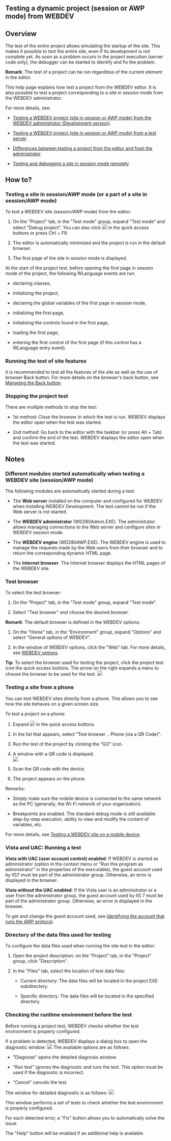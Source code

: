 


## Testing a dynamic project (session or AWP mode) from WEBDEV
			



<a name="NOTE1"></a>
<a name="NOTE1_1"></a>


## Overview
<a name="overview_ELTTEXTE000303"></a>
The test of the entire project allows simulating the startup of the site. This makes it possible to test the entire site, even if its development is not complete yet. As soon as a problem occurs in the project execution (server code only), the debugger can be started to identify and fix the problem.

**Remark**: The test of a project can be run regardless of the current element in the editor.

This help page explains how test a project from the WEBDEV editor. It is also possible to test a project corresponding to a site in session mode from the WEBDEV administrator.

For more details, see: 

- [Testing a WEBDEV project (site in session or AWP mode) from the WEBDEV administrator (Development version)](../Editeurs/2019007.md).

- [Testing a WEBDEV project (site in session or AWP mode) from a test server](../Editeurs/2019012.md).

- [Differences between testing a project from the editor and from the administrator](../Editeurs/2019008.md).

- [Testing and debugging a site in session mode remotely](../Editeurs/2019032.md).




<a name="NOTE2"></a>
<a name="NOTE2_1"></a>


## How to?
<a name="how_ELTTEXTE000327"></a>


### Testing a site in session/AWP mode (or a part of a site in session/AWP mode)
<a name="testing_site_sessionawp_mode_part_site_sessionawp_mode_ELTPARAGRAPHE000037"></a>

To test a WEBDEV site (session/AWP mode) from the editor:

1. On the "Project" tab, in the "Test mode" group, expand "Test mode" and select "Debug project". 
	You can also click ![](https://doc.pcsoft.fr/en-US/images/image.awp?langid=3&name=ico_GO_Projet_WB_bl.gif)
 in the quick access buttons or press Ctrl + F9.

2. The editor is automatically minimized and the project is run in the default browser.

3. The first page of the site in session mode is displayed.




At the start of the project test, before opening the first page in session mode of the project, the following WLanguage events are run:

- declaring classes,

- initializing the project,

- declaring the global variables of the first page in session mode,

- initializing the first page,

- initializing the controls found in the first page,

- loading the first page,

- entering the first control of the first page (if this control has a WLanguage entry event).



<a name="NOTE2_2"></a>


### Running the test of site features
<a name="running_the_test_site_features_ELTPARAGRAPHE000074"></a>

It is recommended to test all the features of the site as well as the use of browser Back button. For more details on the browser's back button, see [Managing the Back button](../WDChamp/1012001.md). 
<a name="NOTE2_3"></a>


### Stopping the project test
<a name="stopping_the_project_test_ELTPARAGRAPHE000084"></a>

There are multiple methods to stop the test:

- 1st method: Close the browser in which the test is run. WEBDEV displays the editor open when the test was started.

- 2nd method: Go back to the editor with the taskbar (or press Alt + Tab) and confirm the end of the test. WEBDEV displays the editor open when the test was started.




<a name="NOTE3"></a>
<a name="NOTE3_1"></a>


## Notes
<a name="notes_ELTTEXTE000363"></a>


### Different modules started automatically when testing a WEBDEV site (session/AWP mode)
<a name="different_modules_started_automatically_when_testing_webdev_site_sessionawp_mode_ELTPARAGRAPHE000096"></a>

The following modules are automatically started during a test:

- The **Web server** installed on the computer and configured for WEBDEV when installing WEBDEV Development. 
	The test cannot be run if the Web server is not started.

- The **WEBDEV administrator** (WD280Admin.EXE).
	The administrator allows managing connections to the Web server and configure sites in WEBDEV session mode.

- The **WEBDEV engine** (WD280AWP.EXE).
	The WEBDEV engine is used to manage the requests made by the Web users from their browser and to return the corresponding dynamic HTML page.

- The **Internet browser**.
	The Internet browser displays the HTML pages of the WEBDEV site.



<a name="NOTE3_2"></a>


### Test browser
<a name="test_browser_ELTPARAGRAPHE000120"></a>

To select the test browser: 

1. On the "Project" tab, in the "Test mode" group, expand "Test mode".

2. Select "Test browser" and choose the desired browser.


**Remark**: The default browser is defined in the WEBDEV options: 

1. On the "Home" tab, in the "Environment" group, expand "Options" and select "General options of WEBDEV". 

2. In the window of WEBDEV options, click the "Web" tab. For more details, see [WEBDEV options](../Editeurs/2036001.md).




**Tip**: To select the browser used for testing the project, click the project test icon the quick access buttons. The arrow on the right expands a menu to choose the browser to be used for the test.
![](https://doc.pcsoft.fr/en-US/images/image.awp?langid=3&name=GO_Projet_WB_deroule.gif)

<a name="NOTE3_2b"></a>


### Testing a site from a phone
<a name="testing_site_from_phone_ELTPARAGRAPHE000167"></a>

You can test WEBDEV sites directly from a phone. This allows you to see how the site behaves on a given screen size. 

To test a project on a phone: 

1. Expand ![](https://doc.pcsoft.fr/en-US/images/image.awp?langid=3&name=ico_GO_Projet_WB_bl.gif)
 in the quick access buttons.

2. In the list that appears, select "Test browser .. Phone (via a QR Code)". 

3. Run the test of the project by clicking the "GO" icon.

4. A window with a QR code is displayed.  
![](https://doc.pcsoft.fr/en-US/images/image.awp?langid=3&name=P8_Agencement_simple_1%20-%20HC%20N%B0016.jpg)


5. Scan the QR code with the device. 

6. The project appears on the phone. 




Remarks: 

- Simply make sure the mobile device is connected to the same network as the PC (generally, the Wi-Fi network of your organization).

- Breakpoints are enabled. The standard debug mode is still available: step-by-step execution, ability to view and modify the content of variables, etc.




For more details, see [Testing a WEBDEV site on a mobile device](../Editeurs/2019035.md). 
<a name="NOTE3_3"></a>


### Vista and UAC: Running a test
<a name="vista_and_uac_running_test_ELTPARAGRAPHE000196"></a>

**Vista with UAC (user account control) enabled**: If WEBDEV is started as administrator (option in the context menu or "Run this program as administrator" in the properties of the executable), the guest account used by IIS7 must be part of the administrator group. Otherwise, an error is displayed in the browser.

**Vista without the UAC enabled**: If the Vista user is an administrator or a user from the administrator group, the guest account used by IIS 7 must be part of the administrator group. Otherwise, an error is displayed in the browser.

To get and change the guest account used, see [Identifying the account that runs the AWP protocol](../Editeurs/2037001.md).
<a name="NOTE3_4"></a>


### Directory of the data files used for testing
<a name="directory_the_data_files_used_for_testing_ELTPARAGRAPHE000210"></a>

To configure the data files used when running the site test in the editor:

1. Open the project description: on the "Project" tab, in the "Project" group, click "Description".

2. In the "Files" tab, select the location of test data files:

	- Current directory: The data files will be located in the project EXE subdirectory.

	- Specific directory: The data files will be located in the specified directory. 








### Checking the runtime environment before the test
<a name="checking_the_runtime_environment_before_the_test_ELTPARAGRAPHE000237"></a>

Before running a project test, WEBDEV checks whether the test environment is properly configured.

If a problem is detected, WEBDEV displays a dialog box to open the diagnostic window: ![](https://doc.pcsoft.fr/en-US/images/image.awp?langid=3&name=wb_verifconfig.gif)
The available options are as follows: 

- "Diagnose" opens the detailed diagnosis window.

- "Run test" ignores the diagnostic and runs the test. This option must be used if the diagnostic is incorrect.

- "Cancel" cancels the test.




The window for detailed diagnostic is as follows:  ![](https://doc.pcsoft.fr/en-US/images/image.awp?langid=3&name=wb_verifconfig_detail.gif)


This window performs a set of tests to check whether the test environment is properly configured.

For each detected error, a "Fix" button allows you to automatically solve the issue.

The "Help" button will be enabled if an additional help is available.


